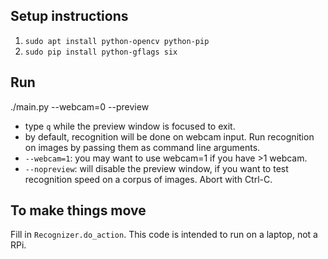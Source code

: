 
## Setup instructions

1. `sudo apt install python-opencv python-pip`
2. `sudo pip install python-gflags six`


## Run

./main.py --webcam=0 --preview

* type `q` while the preview window is focused to exit.
* by default, recognition will be done on webcam input. Run recognition on images by passing them as command line arguments.
* `--webcam=1`: you may want to use webcam=1 if you have >1 webcam.
* `--nopreview`: will disable the preview window, if you want to test recognition speed on a corpus of images.  Abort with Ctrl-C.

## To make things move

Fill in `Recognizer.do_action`. This code is intended to run on a laptop, not a
RPi.

